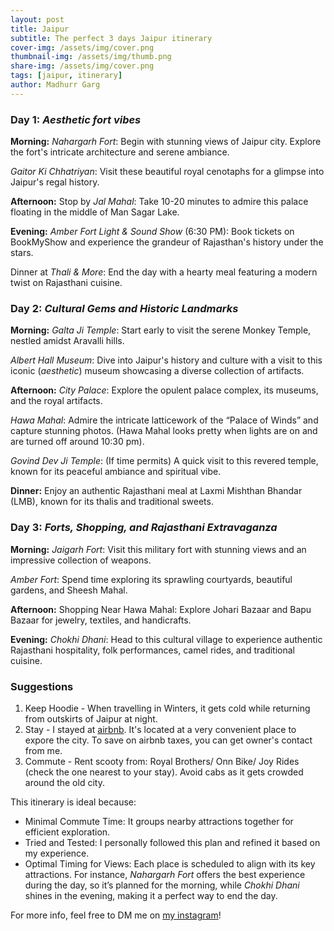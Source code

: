 ```yaml
---
layout: post
title: Jaipur
subtitle: The perfect 3 days Jaipur itinerary
cover-img: /assets/img/cover.png
thumbnail-img: /assets/img/thumb.png
share-img: /assets/img/cover.png
tags: [jaipur, itinerary]
author: Madhurr Garg
---
```



### **Day 1**: _Aesthetic fort vibes_

**Morning:**
_Nahargarh Fort_: Begin with stunning views of Jaipur city. Explore the fort's intricate architecture and serene ambiance.

_Gaitor Ki Chhatriyan_: Visit these beautiful royal cenotaphs for a glimpse into Jaipur's regal history.

**Afternoon:**
Stop by _Jal Mahal_: Take 10-20 minutes to admire this palace floating in the middle of Man Sagar Lake.

**Evening:**
_Amber Fort Light & Sound Show_ (6:30 PM): Book tickets on BookMyShow and experience the grandeur of Rajasthan's history under the stars.

Dinner at _Thali & More_: End the day with a hearty meal featuring a modern twist on Rajasthani cuisine.

### **Day 2**: _Cultural Gems and Historic Landmarks_

**Morning:**
_Galta Ji Temple_: Start early to visit the serene Monkey Temple, nestled amidst Aravalli hills.

_Albert Hall Museum_: Dive into Jaipur's history and culture with a visit to this iconic (_aesthetic_) museum showcasing a diverse collection of artifacts.

**Afternoon:**
_City Palace_: Explore the opulent palace complex, its museums, and the royal artifacts.

_Hawa Mahal_: Admire the intricate latticework of the “Palace of Winds” and capture stunning photos. (Hawa Mahal looks pretty when lights are on and are turned off around 10:30 pm).

_Govind Dev Ji Temple_: (If time permits) A quick visit to this revered temple, known for its peaceful ambiance and spiritual vibe.

**Dinner:**
Enjoy an authentic Rajasthani meal at Laxmi Mishthan Bhandar (LMB), known for its thalis and traditional sweets.

### **Day 3**: _Forts, Shopping, and Rajasthani Extravaganza_

**Morning:**
_Jaigarh Fort_: Visit this military fort with stunning views and an impressive collection of weapons.

_Amber Fort_: Spend time exploring its sprawling courtyards, beautiful gardens, and Sheesh Mahal.

**Afternoon:**
Shopping Near Hawa Mahal: Explore Johari Bazaar and Bapu Bazaar for jewelry, textiles, and handicrafts.

**Evening:**
_Chokhi Dhani_: Head to this cultural village to experience authentic Rajasthani hospitality, folk performances, camel rides, and traditional cuisine.

### Suggestions
1. Keep Hoodie - When travelling in Winters, it gets cold while returning from outskirts of Jaipur at night.
2. Stay - I stayed at [airbnb](https://www.airbnb.co.in/rooms/949630240212661410). It's located at a very convenient place to expore the city. To save on airbnb taxes, you can get owner's contact from me.
3. Commute - Rent scooty from: Royal Brothers/ Onn Bike/ Joy Rides (check the one nearest to your stay). Avoid cabs as it gets crowded around the old city.

This itinerary is ideal because:
- Minimal Commute Time: It groups nearby attractions together for efficient exploration.
- Tried and Tested: I personally followed this plan and refined it based on my experience.
- Optimal Timing for Views: Each place is scheduled to align with its key attractions. For instance, _Nahargarh Fort_ offers the best experience during the day, so it’s planned for the morning, while _Chokhi Dhani_ shines in the evening, making it a perfect way to end the day.

For more info, feel free to DM me on [my instagram](https://www.instagram.com/madhurr_garg)!